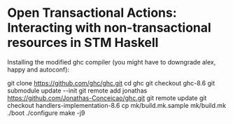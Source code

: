 # Open Transactional Actions: Interacting with non-transactional resources in STM Haskell

Installing the modified ghc compiler (you might have to downgrade alex, happy and autoconf):

git clone https://github.com/ghc/ghc.git
cd ghc
git checkout ghc-8.6 
git submodule update --init 
git remote add jonathas https://github.com/Jonathas-Conceicao/ghc.git 
git remote update 
git checkout handlers-implementation-8.6 
cp mk/build.mk.sample mk/build.mk 
./boot
./configure
make -j9

